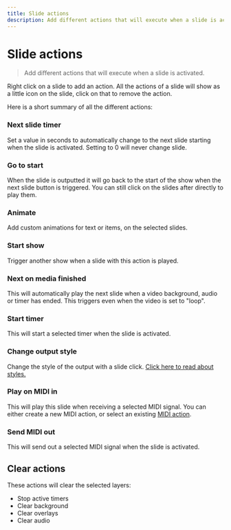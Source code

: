 ```yaml
---
title: Slide actions
description: Add different actions that will execute when a slide is activated.
---
```


# Slide actions

> Add different actions that will execute when a slide is activated.

Right click on a slide to add an action. All the actions of a slide will show as a little icon on the slide, click on that to remove the action.

Here is a short summary of all the different actions:

### Next slide timer

Set a value in seconds to automatically change to the next slide starting when the slide is activated. Setting to 0 will never change slide.

### Go to start

When the slide is outputted it will go back to the start of the show when the next slide button is triggered. You can still click on the slides after directly to play them.

### Animate

Add custom animations for text or items, on the selected slides.

### Start show

Trigger another show when a slide with this action is played.

### Next on media finished

This will automatically play the next slide when a video background, audio or timer has ended. This triggers even when the video is set to "loop".

### Start timer

This will start a selected timer when the slide is activated.

### Change output style

Change the style of the output with a slide click. [Click here to read about styles.](./styles)

### Play on MIDI in

This will play this slide when receiving a selected MIDI signal. You can either create a new MIDI action, or select an existing [MIDI action](./midi).

### Send MIDI out

This will send out a selected MIDI signal when the slide is activated.

## Clear actions

These actions will clear the selected layers:

- Stop active timers
- Clear background
- Clear overlays
- Clear audio
